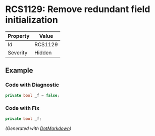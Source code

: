 # RCS1129: Remove redundant field initialization

| Property | Value   |
| -------- | ------- |
| Id       | RCS1129 |
| Severity | Hidden  |

## Example

### Code with Diagnostic

```csharp
private bool _f = false;
```

### Code with Fix

```csharp
private bool _f;
```


*\(Generated with [DotMarkdown](http://github.com/JosefPihrt/DotMarkdown)\)*